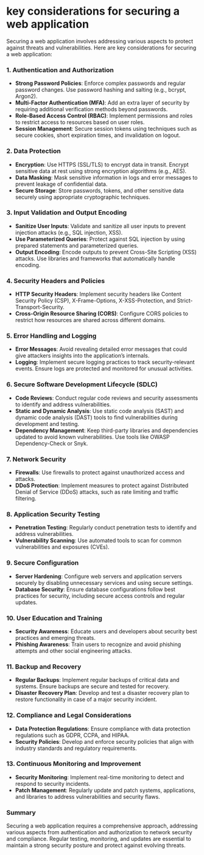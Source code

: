 
# key considerations for securing a web application

Securing a web application involves addressing various aspects to protect against threats and vulnerabilities. Here are key considerations for securing a web application:

### 1. **Authentication and Authorization**

- **Strong Password Policies**: Enforce complex passwords and regular password changes. Use password hashing and salting (e.g., bcrypt, Argon2).
- **Multi-Factor Authentication (MFA)**: Add an extra layer of security by requiring additional verification methods beyond passwords.
- **Role-Based Access Control (RBAC)**: Implement permissions and roles to restrict access to resources based on user roles.
- **Session Management**: Secure session tokens using techniques such as secure cookies, short expiration times, and invalidation on logout.

### 2. **Data Protection**

- **Encryption**: Use HTTPS (SSL/TLS) to encrypt data in transit. Encrypt sensitive data at rest using strong encryption algorithms (e.g., AES).
- **Data Masking**: Mask sensitive information in logs and error messages to prevent leakage of confidential data.
- **Secure Storage**: Store passwords, tokens, and other sensitive data securely using appropriate cryptographic techniques.

### 3. **Input Validation and Output Encoding**

- **Sanitize User Inputs**: Validate and sanitize all user inputs to prevent injection attacks (e.g., SQL injection, XSS).
- **Use Parameterized Queries**: Protect against SQL injection by using prepared statements and parameterized queries.
- **Output Encoding**: Encode outputs to prevent Cross-Site Scripting (XSS) attacks. Use libraries and frameworks that automatically handle encoding.

### 4. **Security Headers and Policies**

- **HTTP Security Headers**: Implement security headers like Content Security Policy (CSP), X-Frame-Options, X-XSS-Protection, and Strict-Transport-Security.
- **Cross-Origin Resource Sharing (CORS)**: Configure CORS policies to restrict how resources are shared across different domains.

### 5. **Error Handling and Logging**

- **Error Messages**: Avoid revealing detailed error messages that could give attackers insights into the application’s internals.
- **Logging**: Implement secure logging practices to track security-relevant events. Ensure logs are protected and monitored for unusual activities.

### 6. **Secure Software Development Lifecycle (SDLC)**

- **Code Reviews**: Conduct regular code reviews and security assessments to identify and address vulnerabilities.
- **Static and Dynamic Analysis**: Use static code analysis (SAST) and dynamic code analysis (DAST) tools to find vulnerabilities during development and testing.
- **Dependency Management**: Keep third-party libraries and dependencies updated to avoid known vulnerabilities. Use tools like OWASP Dependency-Check or Snyk.

### 7. **Network Security**

- **Firewalls**: Use firewalls to protect against unauthorized access and attacks.
- **DDoS Protection**: Implement measures to protect against Distributed Denial of Service (DDoS) attacks, such as rate limiting and traffic filtering.

### 8. **Application Security Testing**

- **Penetration Testing**: Regularly conduct penetration tests to identify and address vulnerabilities.
- **Vulnerability Scanning**: Use automated tools to scan for common vulnerabilities and exposures (CVEs).

### 9. **Secure Configuration**

- **Server Hardening**: Configure web servers and application servers securely by disabling unnecessary services and using secure settings.
- **Database Security**: Ensure database configurations follow best practices for security, including secure access controls and regular updates.

### 10. **User Education and Training**

- **Security Awareness**: Educate users and developers about security best practices and emerging threats.
- **Phishing Awareness**: Train users to recognize and avoid phishing attempts and other social engineering attacks.

### 11. **Backup and Recovery**

- **Regular Backups**: Implement regular backups of critical data and systems. Ensure backups are secure and tested for recovery.
- **Disaster Recovery Plan**: Develop and test a disaster recovery plan to restore functionality in case of a major security incident.

### 12. **Compliance and Legal Considerations**

- **Data Protection Regulations**: Ensure compliance with data protection regulations such as GDPR, CCPA, and HIPAA.
- **Security Policies**: Develop and enforce security policies that align with industry standards and regulatory requirements.

### 13. **Continuous Monitoring and Improvement**

- **Security Monitoring**: Implement real-time monitoring to detect and respond to security incidents.
- **Patch Management**: Regularly update and patch systems, applications, and libraries to address vulnerabilities and security flaws.

### Summary

Securing a web application requires a comprehensive approach, addressing various aspects from authentication and authorization to network security and compliance. Regular testing, monitoring, and updates are essential to maintain a strong security posture and protect against evolving threats.
